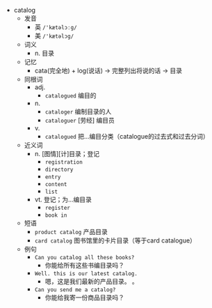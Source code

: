 - catalog
  - 发音
    - 英 `/'kætəlɔːg/`
    - 美 `/'kætəlɔg/`
  - 词义
    - n. 目录
  - 记忆
    - cata(完全地) + log(说话) → 完整列出将说的话 → 目录
  - 同根词
    - adj.
      - `catalogued` 编目的
    - n.
      - `cataloger` 编制目录的人
      - `cataloguer` [劳经] 编目员
    - v.
      - `catalogued` 把…编目分类（catalogue的过去式和过去分词）
  - 近义词
    - n. [图情][计]目录；登记
      - `registration`
      - `directory`
      - `entry`
      - `content`
      - `list`
    - vt. 登记；为…编目录
      - `register`
      - `book in`
  - 短语
    - `product catalog` 产品目录 
    - `card catalog` 图书馆里的卡片目录（等于card catalogue） 
  - 例句
    - `Can you catalog all these books?`
      - 你能给所有这些书编目录吗？
    - `Well. this is our latest catalog.`
      - 嗯，这是我们最新的产品目录。 。
    - `Can you send me a catalog?`
      - 你能给我寄一份商品目录吗？

